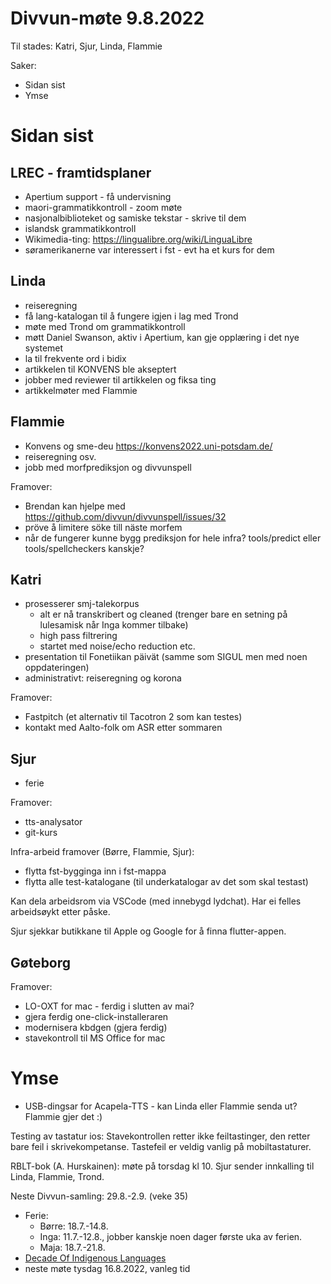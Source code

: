 # Divvun-møte 9.8.2022

Til stades: Katri, Sjur, Linda, Flammie

Saker:

* Sidan sist
* Ymse

# Sidan sist

## LREC - framtidsplaner
* Apertium support - få undervisning
* maori-grammatikkontroll - zoom møte
* nasjonalbiblioteket og samiske tekstar - skrive til dem
* islandsk grammatikkontroll
* Wikimedia-ting: <https://lingualibre.org/wiki/LinguaLibre>
* søramerikanerne var interessert i fst - evt ha et kurs for dem

## Linda
* reiseregning
* få lang-katalogan til å fungere igjen i lag med Trond
* møte med Trond om grammatikkontroll
* møtt Daniel Swanson, aktiv i Apertium, kan gje opplæring i det nye systemet
* la til frekvente ord i bidix
* artikkelen til KONVENS ble akseptert
* jobber med reviewer til artikkelen og fiksa ting
* artikkelmøter med Flammie

## Flammie

* Konvens og sme-deu <https://konvens2022.uni-potsdam.de/>
* reiseregning osv.
* jobb med morfprediksjon og divvunspell

Framover:

* Brendan kan hjelpe med <https://github.com/divvun/divvunspell/issues/32>
* pröve å limitere söke till näste morfem
* når de fungerer kunne bygg prediksjon for hele infra? tools/predict eller tools/spellcheckers kanskje?

## Katri

* prosesserer smj-talekorpus 
    * alt er nå transkribert og cleaned (trenger bare en setning på lulesamisk når Inga kommer tilbake)
    * high pass filtrering
    * startet med noise/echo reduction etc.
* presentation til Fonetiikan päivät (samme som SIGUL men med noen oppdateringen)
* administrativt: reiseregning og korona

Framover:
* Fastpitch (et alternativ til Tacotron 2 som kan testes)
* kontakt med Aalto-folk om ASR etter sommaren

## Sjur

* ferie

Framover:

* tts-analysator
* git-kurs

Infra-arbeid framover (Børre, Flammie, Sjur):

* flytta fst-bygginga inn i fst-mappa
* flytta alle test-katalogane (til underkatalogar av det som skal testast)

Kan dela arbeidsrom via VSCode (med innebygd lydchat). Har ei felles arbeidsøykt etter påske.

Sjur sjekkar butikkane til Apple og Google for å finna flutter-appen.

## Gøteborg

Framover:

* LO-OXT for mac - ferdig i slutten av mai?
* gjera ferdig one-click-installeraren
* modernisera kbdgen (gjera ferdig)
* stavekontroll til MS Office for mac

# Ymse

- USB-dingsar for Acapela-TTS - kan Linda eller Flammie senda ut? Flammie gjer det :)

Testing av tastatur ios: Stavekontrollen retter ikke feiltastinger, den retter bare feil i skrivekompetanse. Tastefeil er veldig vanlig på mobiltastaturer.

RBLT-bok (A. Hurskainen): møte på torsdag kl 10. Sjur sender innkalling til Linda, Flammie, Trond.

Neste Divvun-samling: 29.8.-2.9. (veke 35)

* Ferie:
    * Børre: 18.7.-14.8.
    * Inga:  11.7.-12.8., jobber kanskje noen dager første uka av ferien.
    * Maja:  18.7.-21.8.
* [Decade Of Indigenous Languages](https://fpcc.ca/stories/the-decade-of-indigenous-languages/)
* neste møte tysdag 16.8.2022, vanleg tid
